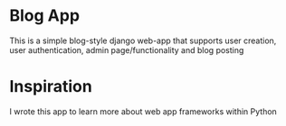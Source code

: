 # Blog App

This is a simple blog-style django web-app that supports user creation, user authentication, admin page/functionality and blog posting

# Inspiration

I wrote this app to learn more about web app frameworks within Python
